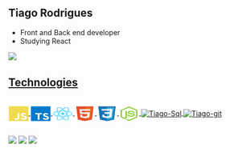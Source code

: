 ## Tiago Rodrigues

- Front and Back end developer
- Studying React

<div>
  <a href="https://github.com/Tiagoors">
  <img height="180em" src="http://github-readme-stats.vercel.app/api/top-langs/?username=Tiagoors&layout=compact&langs_count=16&theme=dracula"/>
</div>

## Technologies
<div style="display: inline_block"><br>
  <img align="center" alt="Tiago-Js" height="30" width="40" src="https://raw.githubusercontent.com/devicons/devicon/master/icons/javascript/javascript-plain.svg">
  <img align="center" alt="Tiago-Ts" height="30" width="40" src="https://raw.githubusercontent.com/devicons/devicon/master/icons/typescript/typescript-plain.svg">  
  <img align="center" alt="Tiago-React" height="30" width="40" src="https://raw.githubusercontent.com/devicons/devicon/master/icons/react/react-original.svg">
  <img align="center" alt="Tiago-Html" height="30" width="40" src="https://raw.githubusercontent.com/devicons/devicon/master/icons/html5/html5-original.svg">
  <img align="center" alt="Tiago-CSS" height="30" width="40" src="https://raw.githubusercontent.com/devicons/devicon/master/icons/css3/css3-original.svg">
  <img align="center" alt="Tiago-Nodejs" height="30" width="40" src="https://raw.githubusercontent.com/devicons/devicon/master/icons/nodejs/nodejs-original.svg">
  <img align="center" alt="Tiago-Sql" height="30" width="40" src="https://encrypted-tbn0.gstatic.com/images?q=tbn:ANd9GcSrGo8hdxpUlp7IGMSs8bvwd2wj-bGp1rq_dQ&usqp=CAU">
  <img align="center" alt="Tiago-git" height="30" width="40" src="https://cdn.jsdelivr.net/gh/devicons/devicon/icons/git/git-original.svg"/>
</div>

##

<div>
   <a href="https://www.instagram.com/tiagu.rs/" target="_blank"><img src="https://img.shields.io/badge/-Instagram-%23E4405F?style=for-the-badge&logo=instagram&logoColor=white" target="_blank"></a>
  <a href = "mailto:tiagoodev@gmail.com"><img src="https://img.shields.io/badge/-Gmail-%23333?style=for-the-badge&logo=gmail&logoColor=white" target="_blank"></a>
  <a href="https://www.linkedin.com/in/tiago-rodrigues-83251b1b5/" target="_blank"><img src="https://img.shields.io/badge/-LinkedIn-%230077B5?style=for-the-badge&logo=linkedin&logoColor=white" target="_blank"></a>
</div>
